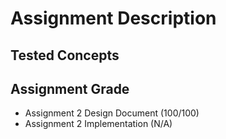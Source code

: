 # Assignment Description
## Tested Concepts
## Assignment Grade
- Assignment 2 Design Document (100/100)
- Assignment 2 Implementation (N/A)
